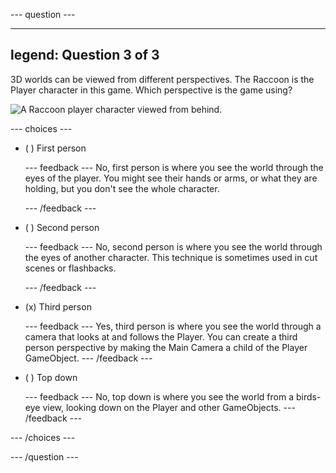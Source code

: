 
--- question ---

---
legend: Question 3 of 3
---

3D worlds can be viewed from different perspectives. The Raccoon is the Player character in this game. Which perspective is the game using?

![A Raccoon player character viewed from behind.](images/perspective-view.png)

--- choices ---

- ( ) First person


  --- feedback --- No, first person is where you see the world through the eyes of the player. You might see their hands or arms, or what they are holding, but you don't see the whole character.

  --- /feedback ---

- ( ) Second person


  --- feedback --- No, second person is where you see the world through the eyes of another character. This technique is sometimes used in cut scenes or flashbacks.

  --- /feedback ---

- (x) Third person


  --- feedback --- Yes, third person is where you see the world through a camera that looks at and follows the Player. You can create a third person perspective by making the Main Camera a child of the Player GameObject. --- /feedback ---

- ( ) Top down

  --- feedback --- No, top down is where you see the world from a birds-eye view, looking down on the Player and other GameObjects. --- /feedback ---

--- /choices ---

--- /question ---

